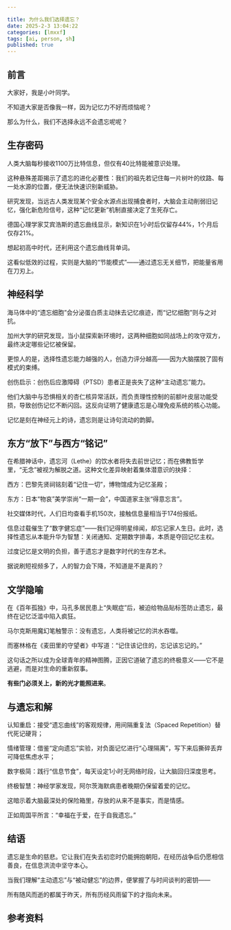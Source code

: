 ```yaml
---

title: 为什么我们选择遗忘？
date: 2025-2-3 13:04:22 
categories: [lmxxf]
tags: [ai, person, sh]
published: true
---
```


## 前言

大家好，我是小叶同学。

不知道大家是否像我一样，因为记忆力不好而烦恼呢？

那么为什么，我们不选择永远不会遗忘呢呢？

## 生存密码

人类大脑每秒接收1100万比特信息，但仅有40比特能被意识处理。

这种悬殊差距揭示了遗忘的进化必要性：我们的祖先若记住每一片树叶的纹路、每一处水源的位置，便无法快速识别新威胁。

研究发现，当远古人类发现某个安全水源点出现捕食者时，大脑会主动削弱旧记忆，强化新危险信号，这种“记忆更新”机制直接决定了生死存亡。  

德国心理学家艾宾浩斯的遗忘曲线显示，新知识在1小时后仅留存44%，1个月后仅存21%。

想起初高中时代，还利用这个遗忘曲线背单词。

这看似低效的过程，实则是大脑的“节能模式”——通过遗忘无关细节，把能量省用在刀刃上。

## 神经科学

海马体中的“遗忘细胞”会分泌蛋白质主动抹去记忆痕迹，而“记忆细胞”则与之对抗。

加州大学的研究发现，当小鼠探索新环境时，这两种细胞如同战场上的攻守双方，最终决定哪些记忆被保留。

更惊人的是，选择性遗忘能力越强的人，创造力评分越高——因为大脑摆脱了固有模式的束缚。  

创伤启示：创伤后应激障碍（PTSD）患者正是丧失了这种“主动遗忘”能力。

他们大脑中与恐惧相关的杏仁核异常活跃，而负责理性控制的前额叶皮层功能受损，导致创伤记忆不断闪回。这反向证明了健康遗忘是心理免疫系统的核心功能。  

记忆是刻在神经元上的诗，遗忘则是让诗句流动的韵脚。

## 东方“放下”与西方“铭记”

在希腊神话中，遗忘河（Lethe）的饮水者将失去前世记忆；而在佛教哲学里，“无念”被视为解脱之道。这种文化差异映射着集体潜意识的抉择：  

西方：巴黎先贤祠铭刻着“记住一切”，博物馆成为记忆圣殿；  

东方：日本“物哀”美学崇尚“一期一会”，中国道家主张“得意忘言”。  

社交媒体时代，人们日均查看手机150次，接触信息量相当于174份报纸。

信息过载催生了“数字健忘症”——我们记得明星绯闻，却忘记家人生日。此时，选择性遗忘从本能升华为智慧：关闭通知、定期数字排毒，本质是夺回记忆主权。  

过度记忆是文明的负担，善于遗忘才是数字时代的生存艺术。

据说刷短视频多了，人的智力会下降，不知道是不是真的？

## 文学隐喻

在《百年孤独》中，马孔多居民患上“失眠症”后，被迫给物品贴标签防止遗忘，最终在记忆泛滥中陷入疯狂。

马尔克斯用魔幻笔触警示：没有遗忘，人类将被记忆的洪水吞噬。  

而塞林格在《麦田里的守望者》中写道：“记住该记住的，忘记该忘记的。”

这句话之所以成为全球青年的精神图腾，正因它道破了遗忘的终极意义——它不是逃避，而是对生命的重新叙事。  

**有些门必须关上，新的光才能照进来**。

## 与遗忘和解

认知重启：接受“遗忘曲线”的客观规律，用间隔重复法（Spaced Repetition）替代死记硬背；  

情绪管理：借鉴“定向遗忘”实验，对负面记忆进行“心理隔离”，写下来后撕碎丢弃可降低焦虑水平；  

数字极简：践行“信息节食”，每天设定1小时无网络时段，让大脑回归深度思考。  

终极智慧：神经学家发现，阿尔茨海默病患者晚期仍保留着爱的记忆。

这暗示着大脑最深处的保险箱里，存放的从来不是事实，而是情感。

正如周国平所言：“幸福在于爱，在于自我遗忘。”  

## 结语  

遗忘是生命的慈悲。它让我们在失去初恋时仍能拥抱朝阳，在经历战争后仍愿相信善良，在信息洪流中坚守本心。

当我们理解“主动遗忘”与“被动健忘”的边界，便掌握了与时间谈判的密钥——  

所有随风而逝的都属于昨天，所有历经风雨留下的才指向未来。



## 参考资料


